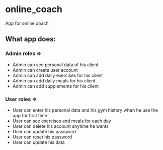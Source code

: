 # online_coach

App for online coach

## What app does: 

### Admin roles =>

- Admin can see personal data of his client
- Admin can create user account
- Admin can add daily exercises for his client
- Admin can add daily meals for his client
- Admin can add supplements for his client

### User roles => 
- User can enter his personal data and his gym history when he use the app for first time
- User can see exercises and meals for each day
- User can delete his account anytime he wants
- User can update his password
- User can reset his password
- User can update his data

  
